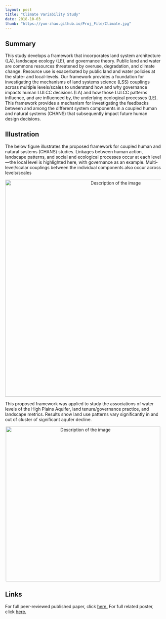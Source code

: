 ```yaml
---
layout: post
title: "Climate Variability Study"
date: 2018-10-03
thumb: "https://yun-zhao.github.io/Proj_File/Climate.jpg"
---
```


## Summary
This study develops a framework that incorporates land system architecture (LA), landscape ecology (LE), and governance theory. Public land and water are commons resources threatened by overuse, degradation, and climate change. Resource use is exacerbated by public land and water policies at the state- and local-levels. Our framework provides a foundation for investigating the mechanisms of land systems science (LSS) couplings across multiple levels/scales to understand how and why governance impacts human LULCC decisions (LA) and how those LULCC patterns influence, and are influenced by, the underlying ecological processes (LE). This framework provides a mechanism for investigating the feedbacks between and among the different system components in a coupled human and natural systems (CHANS) that subsequently impact future human design decisions.

## Illustration

The below figure illustrates the proposed framework for coupled human and natural systems (CHANS) studies. Linkages between human action, landscape patterns, and social and ecological processes occur at each level—the local level is highlighted here, with governance as an example. Multi-level/scalar couplings between the individual components also occur across levels/scales

<div style="text-align:center">
  <img src="https://yun-zhao.github.io/Proj_File/land-1.png" alt="Description of the image" width="700">
</div>


This proposed framework was applied to study the associations of water levels of the High Plains Aquifer, land tenure/governance practice, and landscape metrics. Results show land use patterns vary significantly in and out of cluster of significant aqufer decline. 

<div style="text-align:center">
  <img src="https://yun-zhao.github.io/Proj_File/land-2.JPG" alt="Description of the image" width="500">
</div>

## Links

For full peer-reviewed published paper, click <a href="https://www.dropbox.com/scl/fi/cisrxiocg5amgquuqta2p/Land.pdf?rlkey=8lfuye06062s79af13u4zmr78&dl=0" target="_blank">here.</a> For full related poster, click <a href="https://www.dropbox.com/scl/fi/9cny42d9ibdoij3p3dnfh/Land_Poster.pdf?rlkey=5vns19fjlbx13yqw44r2593bg&dl=0" target="_blank">here.</a> 
